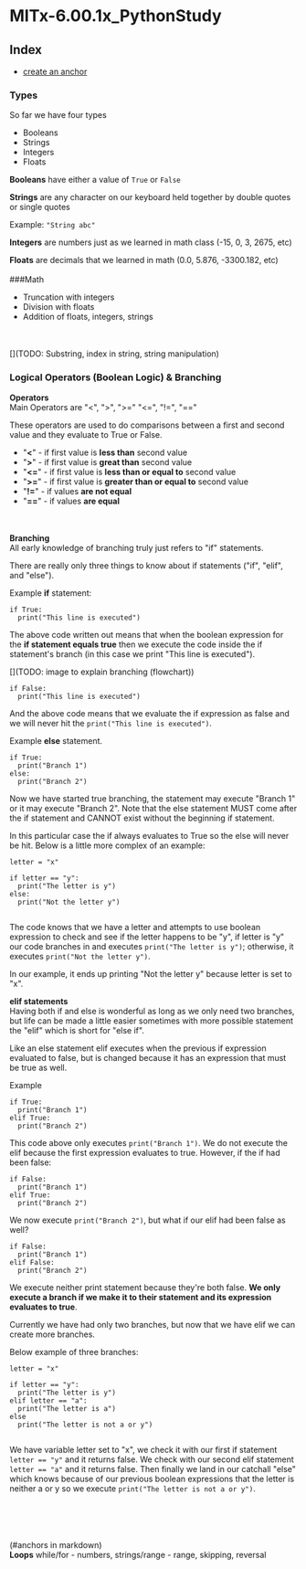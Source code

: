 # MITx-6.00.1x_PythonStudy

## Index
- [create an anchor](#anchors-in-markdown)

### Types
So far we have four types
- Booleans
- Strings
- Integers
- Floats

**Booleans** have either a value of ```True``` or ```False```

**Strings** are any character on our keyboard held together by double quotes or single quotes 

Example: ```"String abc"``` 

**Integers** are numbers just as we learned in math class (-15, 0, 3, 2675, etc)

**Floats** are decimals that we learned in math (0.0, 5.876, -3300.182, etc)
<br /><br />
###Math
- Truncation with integers
- Division with floats
- Addition of floats, integers, strings

<br /><br />
[](TODO: Substring, index in string, string manipulation)
### Logical Operators (Boolean Logic) & Branching <br/>

**Operators**<br />
Main Operators are "<", ">", ">=" "<=", "!=", "=="

These operators are used to do comparisons between a first and second value and they evaluate to True or False. 

- "**<**" - if first value is **less than** second value <br />
- "**>**" - if first value is **great than** second value <br />
- "**<=**" - if first value is **less than or equal to** second value <br />
- "**>=**" - if first value is **greater than or equal to** second value <br />
- "**!=**" - if values **are not equal**  <br />
- "**==**" - if values **are equal** <br />

<br /><br />
**Branching**<br />
All early knowledge of branching truly just refers to "if" statements.

There are really only three things to know about if statements ("if", "elif", and "else").

Example **if** statement: 
```
if True:
  print("This line is executed")
```

The above code written out means that when the boolean expression for the **if statement equals true** then we execute the code inside the if statement's branch (in this case we print "This line is executed"). 

[](TODO: image to explain branching (flowchart))

```
if False:
  print("This line is executed")
```
And the above code means that we evaluate the if expression as false and we will never hit the ```print("This line is executed")```. 

Example **else** statement.
```
if True:
  print("Branch 1")
else:
  print("Branch 2")
```
Now we have started true branching, the statement may execute "Branch 1" or it may execute "Branch 2". Note that the else statement MUST come after the if statement and CANNOT exist without the beginning if statement. 

In this particular case the if always evaluates to True so the else will never be hit. Below is a little more complex of an example:

```
letter = "x"

if letter == "y":
  print("The letter is y")
else:
  print("Not the letter y")
  
```

The code knows that we have a letter and attempts to use boolean expression to check and see if the letter happens to be "y", if letter is "y" our code branches in and executes ```print("The letter is y")```; otherwise, it executes ```print("Not the letter y")```.

In our example, it ends up printing "Not the letter y" because letter is set to "x". 

**elif statements** <br />
Having both if and else is wonderful as long as we only need two branches, but life can be made a little easier sometimes with more possible statement the "elif" which is short for "else if".

Like an else statement elif executes when the previous if expression evaluated to false, but is changed because it has an expression that must be true as well. 

Example
```
if True:
  print("Branch 1")
elif True:
  print("Branch 2")
```

This code above only executes ```print("Branch 1")```. We do not execute the elif because the first expression evaluates to true. However, if the if had been false:

```
if False:
  print("Branch 1")
elif True:
  print("Branch 2")
```
We now execute ```print("Branch 2")```, but what if our elif had been false as well? 

```
if False:
  print("Branch 1")
elif False:
  print("Branch 2")
```

We execute neither print statement because they're both false. **We only execute a branch if we make it to their statement and its expression evaluates to true**. 

Currently we have had only two branches, but now that we have elif we can create more branches. 

Below example of three branches:
```
letter = "x"

if letter == "y":
  print("The letter is y")
elif letter == "a":
  print("The letter is a")
else 
  print("The letter is not a or y")
  
```
We have variable letter set to "x", we check it with our first if statement ```letter == "y"``` and it returns false. We check with our second elif statement ```letter == "a"``` and it returns false. Then finally we land in our catchall "else" which knows because of our previous boolean expressions that the letter is neither a or y so we execute ```print("The letter is not a or y")```.

<br /><br /><br /><br />
(#anchors in markdown)<br />
**Loops** 
while/for - numbers, strings/range - range, skipping, reversal 







